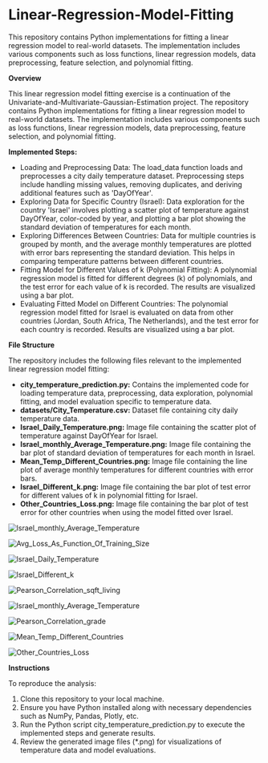 # Linear-Regression-Model-Fitting

This repository contains Python implementations for fitting a linear regression model to real-world datasets. The implementation includes various components such as loss functions, linear regression models, data preprocessing, feature selection, and polynomial fitting.

**Overview**

This linear regression model fitting exercise is a continuation of the Univariate-and-Multivariate-Gaussian-Estimation project. The repository contains Python implementations for fitting a linear regression model to real-world datasets. The implementation includes various components such as loss functions, linear regression models, data preprocessing, feature selection, and polynomial fitting.

**Implemented Steps:**

- Loading and Preprocessing Data: The load_data function loads and preprocesses a city daily temperature dataset. Preprocessing steps include handling missing values, removing duplicates, and deriving additional features such as 'DayOfYear'.
- Exploring Data for Specific Country (Israel): Data exploration for the country 'Israel' involves plotting a scatter plot of temperature against DayOfYear, color-coded by year, and plotting a bar plot showing the standard deviation of temperatures for each month.
- Exploring Differences Between Countries: Data for multiple countries is grouped by month, and the average monthly temperatures are plotted with error bars representing the standard deviation. This helps in comparing temperature patterns between different countries.
- Fitting Model for Different Values of k (Polynomial Fitting): A polynomial regression model is fitted for different degrees (k) of polynomials, and the test error for each value of k is recorded. The results are visualized using a bar plot.
- Evaluating Fitted Model on Different Countries: The polynomial regression model fitted for Israel is evaluated on data from other countries (Jordan, South Africa, The Netherlands), and the test error for each country is recorded. Results are visualized using a bar plot.

**File Structure**

The repository includes the following files relevant to the implemented linear regression model fitting:

- **city_temperature_prediction.py:** Contains the implemented code for loading temperature data, preprocessing, data exploration, polynomial fitting, and model evaluation specific to temperature data.
- **datasets/City_Temperature.csv:** Dataset file containing city daily temperature data.
- **Israel_Daily_Temperature.png:** Image file containing the scatter plot of temperature against DayOfYear for Israel.
- **Israel_monthly_Average_Temperature.png:** Image file containing the bar plot of standard deviation of temperatures for each month in Israel.
- **Mean_Temp_Different_Countries.png:** Image file containing the line plot of average monthly temperatures for different countries with error bars.
- **Israel_Different_k.png:** Image file containing the bar plot of test error for different values of k in polynomial fitting for Israel.
- **Other_Countries_Loss.png:** Image file containing the bar plot of test error for other countries when using the model fitted over Israel.


![Israel_monthly_Average_Temperature](https://github.com/libbyyosef/Machine-Learning---Linear-Regression-Model-Fitting/assets/36642026/e5d1d0b2-c7da-4622-addf-6b3aa259c1f0)

![Avg_Loss_As_Function_Of_Training_Size](https://github.com/libbyyosef/Machine-Learning---Linear-Regression-Model-Fitting/assets/36642026/64fc7c90-037b-452e-a418-13801d84d549)


![Israel_Daily_Temperature](https://github.com/libbyyosef/Machine-Learning---Linear-Regression-Model-Fitting/assets/36642026/753c98ce-5bb5-41a2-ab48-9a80abb0188c)


![Israel_Different_k](https://github.com/libbyyosef/Machine-Learning---Linear-Regression-Model-Fitting/assets/36642026/5d7bb3ec-eccb-409c-b4c2-50627b3b4783)


![Pearson_Correlation_sqft_living](https://github.com/libbyyosef/Machine-Learning---Linear-Regression-Model-Fitting/assets/36642026/568fe3f2-50cb-44ff-8d09-7770b7465676)


![Israel_monthly_Average_Temperature](https://github.com/libbyyosef/Machine-Learning---Linear-Regression-Model-Fitting/assets/36642026/d3da15da-d578-4c49-95f6-d8b17f92f1bc)


![Pearson_Correlation_grade](https://github.com/libbyyosef/Machine-Learning---Linear-Regression-Model-Fitting/assets/36642026/de16fa57-0fca-42a9-82da-197aeb6106b1)


![Mean_Temp_Different_Countries](https://github.com/libbyyosef/Machine-Learning---Linear-Regression-Model-Fitting/assets/36642026/6bad9647-f762-4e86-bf68-2eb761909714)


![Other_Countries_Loss](https://github.com/libbyyosef/Machine-Learning---Linear-Regression-Model-Fitting/assets/36642026/23f0bcf4-9b3e-4a0d-8aa9-403b4d4cc0e5)


**Instructions**

To reproduce the analysis:
1. Clone this repository to your local machine.
2. Ensure you have Python installed along with necessary dependencies such as NumPy, Pandas, Plotly, etc.
3. Run the Python script city_temperature_prediction.py to execute the implemented steps and generate results.
4. Review the generated image files (*.png) for visualizations of temperature data and model evaluations.



